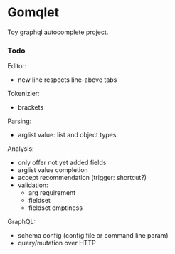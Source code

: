# Gomqlet

Toy graphql autocomplete project.

### Todo

Editor:
- new line respects line-above tabs

Tokenizier:
- brackets

Parsing:
- arglist value: list and object types

Analysis:
- only offer not yet added fields
- arglist value completion
- accept recommendation (trigger: shortcut?)
- validation:
    - arg requirement
    - fieldset
    - fieldset emptiness

GraphQL:
- schema config (config file or command line param)
- query/mutation over HTTP